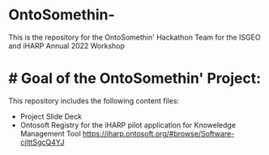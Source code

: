 # OntoSomethin-
This is the repository for the OntoSomethin' Hackathon Team for the ISGEO and iHARP Annual 2022 Workshop

# # Goal of the OntoSomethin' Project: 


This repository includes the following content files: 
- Project Slide Deck
- Ontosoft Registry for the iHARP pilot application for Knoweledge Management Tool
      https://iharp.ontosoft.org/#browse/Software-cjlttSgcQ4YJ
      
      
